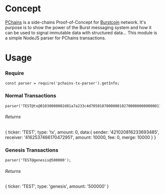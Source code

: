 # Concept
[PChains](http://burst-marketplace.binary-dev.com/pchains/documentations/doc.php) is a side-chains Proof-of-Concept for [Burstcoin](https://www.burst-coin.org/) network. It's purpose is to show the power of the Burst messaging system and how it can be used to signal immutable data with structured data...
This module is a simple NodeJS parser for PChains transactions.

# Usage
### Require
```
const parser = require('pchains-tx-parser').getInfo;
```

### Normal Transactions
```
parser('TEST@tx@01030000002d81a7a233c4d70501070000001027000000000000011000000000000000000000000105000000f779587bc54dc43901140000001027000000000000');
```

###### Returns
{ ticker: 'TEST',
  type: 'tx',
  amount: 0,
  data:{
     sender: '421020816233693485',
     receiver: '4162537466170472951',
     amount: 10000,
     fee: 0,
     merge: 10000
   }
}

### Genesis Transactions
```
parser('TEST@genesis@500000');
```

###### Returns
{ ticker: 'TEST', type: 'genesis', amount: '500000' }
